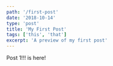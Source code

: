 ```yaml
---
path: '/first-post'
date: '2018-10-14'
type: 'post'
title: 'My First Post'
tags: ['this', 'that']
excerpt: 'A preview of my first post'
---
```


Post 1!!! is here!
